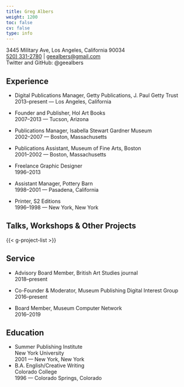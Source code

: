 ```yaml
---
title: Greg Albers
weight: 1200
toc: false
cv: false
type: info
---
```


<!-- [*Download PDF*](/downloads/geealbers_cv.pdf) -->

3445 Military Ave, Los Angeles, California 90034<br />
[520) 331-2780](tel:+15203312780) | [geealbers@gmail.com](mailto:geealbers@gmail.com)<br />
Twitter and GitHub: @geealbers<br />

## Experience

- Digital Publications Manager, Getty Publications, J. Paul Getty Trust<br />
  2013–present — Los Angeles, California

- Founder and Publisher, Hol Art Books<br />
  2007–2013 — Tucson, Arizona

- Publications Manager, Isabella Stewart Gardner Museum<br />
  2002–2007 — Boston, Massachusetts

- Publications Assistant, Museum of Fine Arts, Boston<br />
  2001–2002 — Boston, Massachusetts

- Freelance Graphic Designer<br />
  1996–2013

- Assistant Manager, Pottery Barn<br />
  1998–2001 — Pasadena, California

- Printer, S2 Editions<br />
  1996–1998 — New York, New York 

## Talks, Workshops & Other Projects

{{< g-project-list >}}

## Service

- Advisory Board Member, British Art Studies journal<br />
  2018–present
  
- Co-Founder & Moderator, Museum Publishing Digital Interest Group<br />
  2016–present
  
- Board Member, Museum Computer Network<br />
  2016–2019

## Education

- Summer Publishing Institute<br />
  New York University<br />
  2001 — New York, New York
- B.A. English/Creative Writing<br />
  Colorado College<br />
  1996 — Colorado Springs, Colorado 
